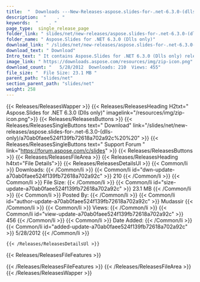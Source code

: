 ```yaml
---
title:  "  Downloads ---New-Releases-aspose.slides-for-.net-6.3.0-(dlls-only) . " 
description:  "    . " 
keywords:  "    . " 
page_type:  single_release_page
folder_link: " slides/net/new-releases/aspose.slides-for-.net-6.3.0-(dlls-only)/"
folder_name: " Aspose.Slides for .NET 6.3.0 (Dlls only)"
download_link: " /slides/net/new-releases/aspose.slides-for-.net-6.3.0-(dlls-only)/a70ab0faee524f139fb72618a702a92c"
download_text: " Download"
Intro_text: " It contains Aspose.Slides for .NET 6.3.0 (Dlls only) release."
image_link: " https://downloads.aspose.com/resources/img/zip-icon.png"
download_count: "   5/28/2012  Downloads: 210  Views: 455"
file_size: "  File Size: 23.1 MB "
parent_path: "slides/net"
section_parent_path: "slides/net"
weight: 258 
---
```


{{< Releases/ReleasesWapper >}}
  {{< Releases/ReleasesHeading H2txt=" Aspose.Slides for .NET 6.3.0 (Dlls only)" imagelink="/resources/img/zip-icon.png">}}
  {{< Releases/ReleasesButtons >}}
    {{< Releases/ReleasesSingleButtons text=" Download" link="/slides/net/new-releases/aspose.slides-for-.net-6.3.0-(dlls-only)/a70ab0faee524f139fb72618a702a92c%20%20" >}}
    {{< Releases/ReleasesSingleButtons text=" Support Forum " link="https://forum.aspose.com/c/slides" >}}
  {{< Releases/ReleasesButtons >}}
  {{< Releases/ReleasesFileArea >}}
    {{< Releases/ReleasesHeading h4txt="File Details">}}
    {{< Releases/ReleasesDetailsUl >}}
            {{< Common/li  >}} Downloads: {{< /Common/li >}} 
      {{< Common/li id="dwn-update-a70ab0faee524f139fb72618a702a92c" >}} 210 {{< /Common/li >}} 
      {{< Common/li  >}} File Size: {{< /Common/li >}} 
      {{< Common/li id="size-update-a70ab0faee524f139fb72618a702a92c" >}} 23.1 MB {{< /Common/li >}} 
      {{< Common/li  >}} Posted By: {{< /Common/li >}} 
      {{< Common/li id="author-update-a70ab0faee524f139fb72618a702a92c" >}} Mudassir {{< /Common/li >}} 
      {{< Common/li  >}} Views: {{< /Common/li >}} 
      {{< Common/li id="view-update-a70ab0faee524f139fb72618a702a92c" >}} 456 {{< /Common/li >}} 
      {{< Common/li  >}} Date Added: {{< /Common/li >}} 
      {{< Common/li id="added-update-a70ab0faee524f139fb72618a702a92c" >}} 5/28/2012 {{< /Common/li >}} 

    {{< /Releases/ReleasesDetailsUl >}}

  {{< Releases/ReleasesFileFeatures >}}
      
  {{< /Releases/ReleasesFileFeatures >}}
 {{< /Releases/ReleasesFileArea >}}
{{< /Releases/ReleasesWapper >}}



